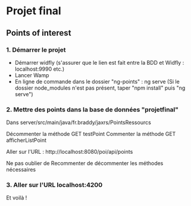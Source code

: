 # Projet final

## Points of interest

### 1. Démarrer le projet

- Démarrer widfly (s'assurer que le lien est fait entre la BDD et Widfly : localhost:9990 etc.)
- Lancer Wamp
- En ligne de commande dans le dossier "ng-points" : ng serve 
(Si le dossier node_modules n'est pas présent, taper "npm install" puis "ng serve") 


### 2. Mettre des points dans la base de données "projetfinal"

Dans server/src/main/java/fr.braddy/jaxrs/PointsRessourcs

Décommenter la méthode GET testPoint
Commenter la méthode GET  afficherListPoint

Aller sur l'URL : http://localhost:8080/poi/api/points

Ne pas oublier de Recommenter de décommenter les méthodes nécessaires

### 3. Aller sur l'URL localhost:4200
Et voilà !
